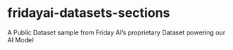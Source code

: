 # fridayai-datasets-sections
A Public Dataset sample from Friday AI’s proprietary Dataset powering our AI Model 
